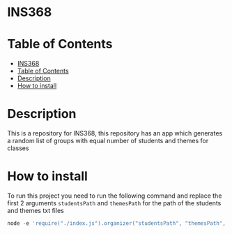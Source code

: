# INS368

# Table of Contents

- [INS368](#ins368)
- [Table of Contents](#table-of-contents)
- [Description](#description)
- [How to install](#how-to-install)

# Description

This is a repository for INS368, this repository has an app which generates a random list of groups with equal number of students and themes for classes

# How to install

To run this project you need to run the following command and replace the first 2 arguments `studentsPath` and `themesPath` for the path of the students and themes txt files

```javascript
node -e 'require("./index.js").organizer("studentsPath", "themesPath", 5)'
```

